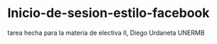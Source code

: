 # Inicio-de-sesion-estilo-facebook
tarea hecha para la materia de electiva II, Diego Urdaneta UNERMB
